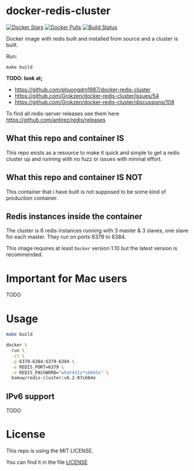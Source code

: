 # docker-redis-cluster

[![Docker Stars](https://img.shields.io/docker/stars/grokzen/redis-cluster.svg)](https://hub.docker.com/r/grokzen/redis-cluster/)
[![Docker Pulls](https://img.shields.io/docker/pulls/grokzen/redis-cluster.svg)](https://hub.docker.com/r/grokzen/redis-cluster/)
[![Build Status](https://travis-ci.org/Grokzen/docker-redis-cluster.svg?branch=master)](https://travis-ci.org/Grokzen/docker-redis-cluster)

Docker image with redis built and installed from source and a cluster is built.

Run:
```
make build
```

**TODO: look at;**      
- https://github.com/phuongdm1987/docker-redis-cluster 
- https://github.com/Grokzen/docker-redis-cluster/issues/54
- https://github.com/Grokzen/docker-redis-cluster/discussions/108

To find all redis-server releases see them here https://github.com/antirez/redis/releases


## What this repo and container IS

This repo exists as a resource to make it quick and simple to get a redis cluster up and running with no fuzz or issues with mininal effort.


## What this repo and container IS NOT

This container that i have built is not supposed to be some kind of production container.


## Redis instances inside the container

The cluster is 6 redis instances running with 3 master & 3 slaves, one slave for each master. They run on ports 6379 to 6384.

This image requires at least `Docker` version 1.10 but the latest version is recommended.


# Important for Mac users
TODO



# Usage

```sh
make build

docker \
  run \
  -it \
  -p 6379-6384:6379-6384 \
  -e REDIS_PORT=6379 \
  -e REDIS_PASSWORD="what43Is*skHSGs" \
  komuw/redis-cluster:v6.2-87c664e
```

## IPv6 support

TODO


# License

This repo is using the MIT LICENSE.

You can find it in the file [LICENSE](LICENSE)
